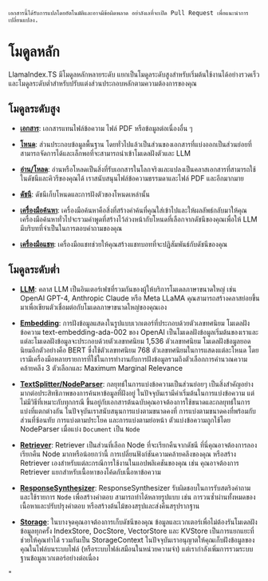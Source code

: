 `เอกสารนี้ได้รับการแปลโดยอัตโนมัติและอาจมีข้อผิดพลาด อย่าลังเลที่จะเปิด Pull Request เพื่อแนะนำการเปลี่ยนแปลง.`

# โมดูลหลัก

LlamaIndex.TS มีโมดูลหลักหลายระดับ แยกเป็นโมดูลระดับสูงสำหรับเริ่มต้นใช้งานได้อย่างรวดเร็ว และโมดูลระดับต่ำสำหรับปรับแต่งส่วนประกอบหลักตามความต้องการของคุณ

## โมดูลระดับสูง

- [**เอกสาร**](./high_level/documents_and_nodes.md): เอกสารแทนไฟล์ข้อความ ไฟล์ PDF หรือข้อมูลต่อเนื่องอื่น ๆ

- [**โหนด**](./high_level/documents_and_nodes.md): ส่วนประกอบข้อมูลพื้นฐาน โดยทั่วไปแล้วเป็นส่วนของเอกสารที่แบ่งออกเป็นส่วนย่อยที่สามารถจัดการได้และเล็กพอที่จะสามารถนำเข้าโมเดลฝังตัวและ LLM

- [**อ่าน/โหลด**](./high_level/data_loader.md): อ่านหรือโหลดเป็นสิ่งที่รับเอกสารในโลกจริงและแปลงเป็นคลาสเอกสารที่สามารถใช้ในดัชนีและคิวรีของคุณได้ เราสนับสนุนไฟล์ข้อความธรรมดาและไฟล์ PDF และอีกมากมาย

- [**ดัชนี**](./high_level/data_index.md): ดัชนีเก็บโหนดและการฝังตัวของโหนดเหล่านั้น

- [**เครื่องมือค้นหา**](./high_level/query_engine.md): เครื่องมือค้นหาคือสิ่งที่สร้างคำค้นที่คุณใส่เข้าไปและให้ผลลัพธ์กลับมาให้คุณ เครื่องมือค้นหาทั่วไปจะรวมคำพูดที่สร้างไว้ล่วงหน้ากับโหนดที่เลือกจากดัชนีของคุณเพื่อให้ LLM มีบริบทที่จำเป็นในการตอบคำถามของคุณ

- [**เครื่องมือแชท**](./high_level/chat_engine.md): เครื่องมือแชทช่วยให้คุณสร้างแชทบอทที่จะปฏิสัมพันธ์กับดัชนีของคุณ

## โมดูลระดับต่ำ

- [**LLM**](./low_level/llm.md): คลาส LLM เป็นอินเตอร์เฟซที่รวมกันของผู้ให้บริการโมเดลภาษาขนาดใหญ่ เช่น OpenAI GPT-4, Anthropic Claude หรือ Meta LLaMA คุณสามารถสร้างคลาสย่อยขึ้นมาเพื่อเขียนตัวเชื่อมต่อกับโมเดลภาษาขนาดใหญ่ของคุณเอง

- [**Embedding**](./low_level/embedding.md): การฝังข้อมูลแสดงในรูปแบบเวกเตอร์ที่ประกอบด้วยตัวเลขทศนิยม โมเดลฝังข้อความ text-embedding-ada-002 ของ OpenAI เป็นโมเดลฝังข้อมูลเริ่มต้นของเราและแต่ละโมเดลฝังข้อมูลจะประกอบด้วยตัวเลขทศนิยม 1,536 ตัวเลขทศนิยม โมเดลฝังข้อมูลยอดนิยมอีกตัวอย่างคือ BERT ซึ่งใช้ตัวเลขทศนิยม 768 ตัวเลขทศนิยมในการแสดงแต่ละโหนด โดยเรามีเครื่องมือหลายรายการที่ใช้ในการทำงานกับการฝังข้อมูลรวมถึงตัวเลือกการคำนวณความคล้ายคลึง 3 ตัวเลือกและ Maximum Marginal Relevance

- [**TextSplitter/NodeParser**](./low_level/node_parser.md): กลยุทธ์ในการแบ่งข้อความเป็นส่วนย่อยๆ เป็นสิ่งสำคัญอย่างมากต่อประสิทธิภาพของการค้นหาข้อมูลที่ฝังอยู่ ในปัจจุบันเรามีค่าเริ่มต้นในการแบ่งข้อความ แต่ไม่มีวิธีที่เหมาะกับทุกกรณี ขึ้นอยู่กับเอกสารต้นฉบับคุณอาจต้องการใช้ขนาดและกลยุทธ์ในการแบ่งที่แตกต่างกัน ในปัจจุบันเราสนับสนุนการแบ่งตามขนาดคงที่ การแบ่งตามขนาดคงที่พร้อมกับส่วนที่ซ้อนทับ การแบ่งตามประโยค และการแบ่งตามย่อหน้า ตัวแบ่งข้อความถูกใช้โดย NodeParser เมื่อแบ่ง `Document` เป็น `Node`

- [**Retriever**](./low_level/retriever.md): Retriever เป็นส่วนที่เลือก Node ที่จะเรียกคืนจากดัชนี ที่นี่คุณอาจต้องการลองเรียกคืน Node มากหรือน้อยกว่านี้ การเปลี่ยนฟังก์ชันความคล้ายคลึงของคุณ หรือสร้าง Retriever เองสำหรับแต่ละกรณีการใช้งานในแอปพลิเคชันของคุณ เช่น คุณอาจต้องการ Retriever แยกสำหรับเนื้อหาของโค้ดกับเนื้อหาข้อความ

- [**ResponseSynthesizer**](./low_level/response_synthesizer.md): ResponseSynthesizer รับผิดชอบในการรับสตริงคำถาม และใช้รายการ `Node` เพื่อสร้างคำตอบ สามารถทำได้หลายรูปแบบ เช่น การวนซ้ำผ่านทั้งหมดของเนื้อหาและปรับปรุงคำตอบ หรือสร้างต้นไม้ของสรุปและส่งคืนสรุปรากฐาน

- [**Storage**](./low_level/storage.md): ในบางจุดคุณอาจต้องการเก็บดัชนีของคุณ ข้อมูลและเวกเตอร์เพื่อไม่ต้องรันโมเดลฝังข้อมูลทุกครั้ง IndexStore, DocStore, VectorStore และ KVStore เป็นการแยกแยะที่ช่วยให้คุณทำได้ รวมกันเป็น StorageContext ในปัจจุบันเราอนุญาตให้คุณเก็บฝังข้อมูลของคุณในไฟล์บนระบบไฟล์ (หรือระบบไฟล์เสมือนในหน่วยความจำ) แต่เรากำลังเพิ่มการรวมระบบฐานข้อมูลเวกเตอร์อย่างต่อเนื่อง

"
